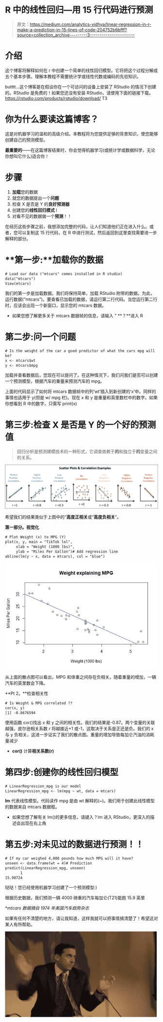 # R 中的线性回归—用 15 行代码进行预测

> 原文：<https://medium.com/analytics-vidhya/linear-regression-in-r-make-a-prediction-in-15-lines-of-code-204752b6bfff?source=collection_archive---------3----------------------->

# 介绍

这个博客将解释如何在 r 中创建一个简单的线性回归模型。它将把这个过程分解成五个基本步骤。理解本教程不需要统计学或线性代数或编码的先验知识。

butttt…这个博客是在假设你在一个可访问的设备上安装了 RStudio 的情况下创建的。RStudio 是免费的！如果您还没有安装 RStudio，请使用下面的链接下载。https://rstudio.com/products/rstudio/download/
T3

# **你为什么要读这篇博客？**

这是对机器学习的温和的高级介绍。本教程将为您提供足够的背景知识，使您能够创建自己的预测模型。

**最重要的**——在这篇博客结束时，你会觉得机器学习(或统计学或数据科学，无论你想叫它什么)适合你！

# **步骤**

1.  **加载**您的数据
2.  就您的数据提出一个**问题**
3.  检查 X 是否是 Y 的**良好预测器**
4.  创建您的**线性回归模式** l
5.  对看不见的数据做一个**预测**！！

在经历这些步骤之前，我想添加完整的代码，让人们知道他们正在进入什么。或者，您可以复制这 15 行代码，在 R 中进行测试，然后返回到这里查找需要进一步解释的部分。

# **第一步:**加载你的数据

```
# Load our data ("mtcars" comes installed in R studio)
data("mtcars")
View(mtcars)
```

我们的第一步是加载数据。我们将保持简单，加载 RStudio 附带的数据。为此，运行数据(“mtcars”)。要查看已加载的数据，请运行第二行代码。当您运行第二行时，应该会出现一个新窗口，显示您的 mtcars 数据。

*   如果您想了解更多关于 mtcars 数据帧的信息，请输入
    " **？**进入 R

# 第二步:问一个问题

```
# Is the weight of the car a good predictor of what the cars mpg will be?
x <- mtcars$wt
y <- mtcars$mpg
```

加载并查看数据后，您现在可以提问了。在这种情况下，我们问我们是否可以创建一个预测模型，根据汽车的重量来预测汽车的 mpg。

上面的代码显示了如何将 mtcars 数据帧中的列‘wt’插入到新创建的‘x’中。同样的事情也适用于 y(但是 w/ mpg 栏)。现在 x 和 y 是重量和英里数栏中的数字。如果你想看到 R 中的数字，只需写 print(x)

# 第三步:检查 X 是否是 Y 的一个好的预测值

> 回归分析是预测建模技术的一种形式，它调查依赖于**的**和独立于**的**变量之间的关系。

![](img/9ac5bd1be4f50b7b552ff54e8ef5385f.png)

希望我们的结果类似于上图中的“**高度正相关**或“**高度负相关**”。

**第一部分。视觉化**

```
# Plot Weight (x) to MPG (Y)
plot(x, y, main = "TikTok lol",
     xlab = "Weight (1000 lbs)", 
     ylab = "Miles Per Gallon")# Add regression line
abline(lm(y ~ x, data = mtcars), col = "blue")
```

![](img/880dfa26e13227b184eb6476b5ca29a0.png)

从上面的散点图可以看出，MPG 和体重之间存在负相关。随着重量的增加，一辆汽车的英里数会下降。

**Pt 2。**检查相关性

```
# Is Weight & MPG correlated ??
cor(x, y)
[1] -0.8676594
```

使用函数 cor()找出 x 和 y 之间的相关性。我们的结果是-0.87。两个变量的关联越强，皮尔逊相关系数 *r* 将越接近+1 或-1，这取决于关系是正还是负。我们的 x 与 y 负相关，这进一步证实了我们的散点图。重量的增加导致每加仑汽油的消耗量减少

*   **cor()** 计算**相关系数(r)**

# **第四步**:创建你的线性回归模型

```
# LinearRegression_mpg is our model
LinearRegression_mpg <- lm(mpg ~ wt, data = mtcars)
```

**lm** 代表线性模型。代码读作 mpg 是由 wt 解释的(~)。我们用于创建此线性模型的数据来自 mtcars 数据框。

*   如果您想了解有关 lm()的更多信息，请键入？lm 进入 RStudio，更深入的描述会出现在右上角

# **第五步**:对未见过的数据进行预测！！

```
# If my car weighed 4,000 pounds how much MPG will it have?
unseen <- data.frame(wt = 4)# Prediction 
predict(LinearRegression_mpg, unseen)
       1 
15.90724
```

哒哒！您已经使用机器学习创建了一个预测模型:)

根据历史数据，我们预测一辆 4000 磅重的汽车每加仑(T21)能跑 15.9 英里

**mtcars 数据摘自 1974 年美国汽车趋势杂志*

如果有任何不清楚的地方，请让我知道，这样我就可以把事情搞清楚了！希望这对某人有所帮助。

![](img/2f830b171e819931d18efcc287587b0a.png)